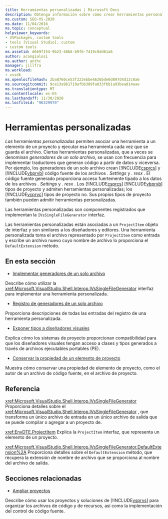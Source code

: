 ```yaml
---
title: Herramientas personalizadas | Microsoft Docs
description: Obtenga información sobre cómo crear herramientas personalizadas en Visual Studio que asocien una herramienta a un elemento en un proyecto y ejecuten esa herramienta cada vez que se guarde el archivo.
ms.custom: SEO-VS-2020
ms.date: 11/04/2016
ms.topic: conceptual
helpviewer_keywords:
- VSPackages, custom tools
- tools [Visual Studio], custom
- custom tools
ms.assetid: d669f154-9b23-48b6-b9f6-7419c8dd61a6
author: acangialosi
ms.author: anthc
manager: jillfra
ms.workload:
- vssdk
ms.openlocfilehash: 2ba8760ce53f222ebbe4626bde0d897d4d12c8a6
ms.sourcegitcommit: 9ce13a961719afbb389fa033fbb1a93bea814aae
ms.translationtype: MT
ms.contentlocale: es-ES
ms.lasthandoff: 11/30/2020
ms.locfileid: "96329970"
---
```

# <a name="custom-tools"></a>Herramientas personalizadas
*Las herramientas personalizadas* permiten asociar una herramienta a un elemento de un proyecto y ejecutar esa herramienta cada vez que se guarda el archivo. Ciertas herramientas personalizadas, que a veces se denominan *generadores de un solo archivo*, se usan con frecuencia para implementar traductores que generan código a partir de datos y viceversa. Por ejemplo, los generadores de un solo archivo crean [!INCLUDE[csprcs](../../data-tools/includes/csprcs_md.md)] y [!INCLUDE[vbprvb](../../code-quality/includes/vbprvb_md.md)] código fuente de los archivos *. Settings* y *. resx* . El código fuente generado proporciona acceso fuertemente tipado a los datos de los archivos *. Settings* y *. resx* . Los [!INCLUDE[csprcs](../../data-tools/includes/csprcs_md.md)] [!INCLUDE[vbprvb](../../code-quality/includes/vbprvb_md.md)] tipos de proyecto y admiten herramientas personalizadas; los [!INCLUDE[vcprvc](../../code-quality/includes/vcprvc_md.md)] tipos de proyecto no. Sus propios tipos de proyecto también pueden admitir herramientas personalizadas.

 Las herramientas personalizadas son componentes registrados que implementan la `IVsSingleFileGenerator` interfaz.

 Las herramientas personalizadas están asociadas a un `ProjectItem` objeto de interfaz y son similares a los diseñadores y editores. Una herramienta personalizada toma el archivo representado por `ProjectItem` como entrada y escribe un archivo nuevo cuyo nombre de archivo lo proporciona el `DefaultExtension` método.

## <a name="in-this-section"></a>En esta sección
- [Implementar generadores de un solo archivo](../../extensibility/internals/implementing-single-file-generators.md)

 Describe cómo utilizar la <xref:Microsoft.VisualStudio.Shell.Interop.IVsSingleFileGenerator> interfaz para implementar una herramienta personalizada.

- [Registro de generadores de un solo archivo](../../extensibility/internals/registering-single-file-generators.md)

 Proporciona descripciones de todas las entradas del registro de una herramienta personalizada.

- [Exponer tipos a diseñadores visuales](../../extensibility/internals/exposing-types-to-visual-designers.md)

 Explica cómo los sistemas de proyecto proporcionan compatibilidad para que los diseñadores visuales tengan acceso a clases y tipos generados a través de archivos ejecutables portables (PE).

- [Conservar la propiedad de un elemento de proyecto](../../extensibility/persisting-the-property-of-a-project-item.md)

 Muestra cómo conservar una propiedad de elemento de proyecto, como el autor de un archivo de código fuente, en el archivo de proyecto.

## <a name="reference"></a>Referencia
 <xref:Microsoft.VisualStudio.Shell.Interop.IVsSingleFileGenerator> Proporciona detalles sobre el <xref:Microsoft.VisualStudio.Shell.Interop.IVsSingleFileGenerator> , que transforma un único archivo de entrada en un único archivo de salida que se puede compilar o agregar a un proyecto de.

 <xref:EnvDTE.ProjectItem> Explica la `ProjectItem` interfaz, que representa un elemento de un proyecto.

 <xref:Microsoft.VisualStudio.Shell.Interop.IVsSingleFileGenerator.DefaultExtension%2A> Proporciona detalles sobre el `DefaultExtension` método, que recupera la extensión de nombre de archivo que se proporciona al nombre del archivo de salida.

## <a name="related-sections"></a>Secciones relacionadas
- [Ampliar proyectos](../../extensibility/extending-projects.md)

 Describe cómo usar los proyectos y soluciones de [!INCLUDE[vsprvs](../../code-quality/includes/vsprvs_md.md)] para organizar los archivos de código y de recursos, así como la implementación del control de código fuente.
